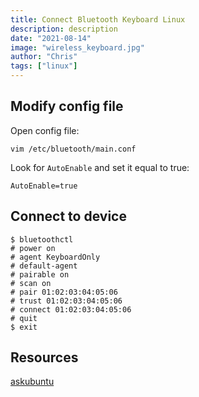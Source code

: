 ```yaml
---
title: Connect Bluetooth Keyboard Linux
description: description
date: "2021-08-14"
image: "wireless_keyboard.jpg"
author: "Chris"
tags: ["linux"]
---
```


## Modify config file

Open config file:

```
vim /etc/bluetooth/main.conf
```

Look for `AutoEnable` and set it equal to true:

```
AutoEnable=true
```

## Connect to device

```
$ bluetoothctl
# power on
# agent KeyboardOnly
# default-agent
# pairable on
# scan on
# pair 01:02:03:04:05:06
# trust 01:02:03:04:05:06
# connect 01:02:03:04:05:06
# quit
$ exit
```

## Resources

[askubuntu](https://askubuntu.com/questions/17504/how-can-i-have-a-bluetooth-keyboard-auto-connect-at-startup)
